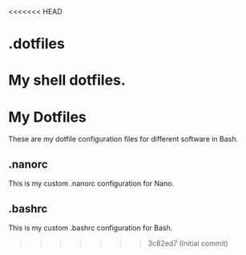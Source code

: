 <<<<<<< HEAD
# .dotfiles
My shell dotfiles.
=======
# My Dotfiles
These are my dotfile configuration files for different software in Bash.
## .nanorc
This is my custom .nanorc configuration for Nano.
## .bashrc
This is my custom .bashrc configuration for Bash.
>>>>>>> 3c82ed7 (Initial commit)
